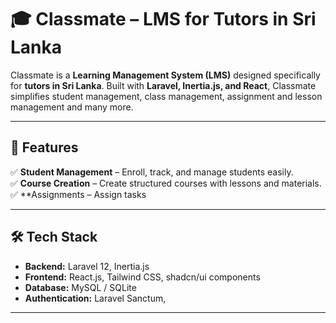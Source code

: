 # 🎓 Classmate – LMS for Tutors in Sri Lanka  

Classmate is a **Learning Management System (LMS)** designed specifically for **tutors in Sri Lanka**. Built with **Laravel, Inertia.js, and React**, Classmate simplifies student management, class management, assignment and lesson management and many more.

---

## 🚀 Features  

✅ **Student Management** – Enroll, track, and manage students easily.  
✅ **Course Creation** – Create structured courses with lessons and materials.  
✅ **Assignments – Assign tasks  

---

## 🛠️ Tech Stack  

- **Backend:** Laravel 12, Inertia.js  
- **Frontend:** React.js, Tailwind CSS, shadcn/ui components  
- **Database:** MySQL / SQLite  
- **Authentication:** Laravel Sanctum, 

---
